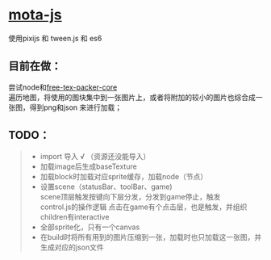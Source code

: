 # [mota-js](https://github.com/ckcz123/mota-js)
使用pixijs 和 tween.js 和 es6 

## 目前在做： 
尝试node和[free-tex-packer-core](https://github.com/odrick/free-tex-packer-core)  
遍历地图，将使用的图块集中到一张图片上，或者将附加的较小的图片也综合成一张图，得到png和json 来进行加载；
## TODO：
> + import 导入 √ （资源还没能导入）
> + 加载image后生成baseTexture
> + 加载block时加载对应sprite缓存，加载node（节点）
> + 设置scene（statusBar、toolBar、game)  
> scene顶层触发按键向下层分发，分发到game停止，触发  
control.js的操作逻辑
> 点击在game有个点击层，也是触发，并组织children有interactive
> + 全部sprite化，只有一个canvas
> + 在build时将所有用到的图片压缩到一张，加载时也只加载这一张图，并生成对应的json文件 